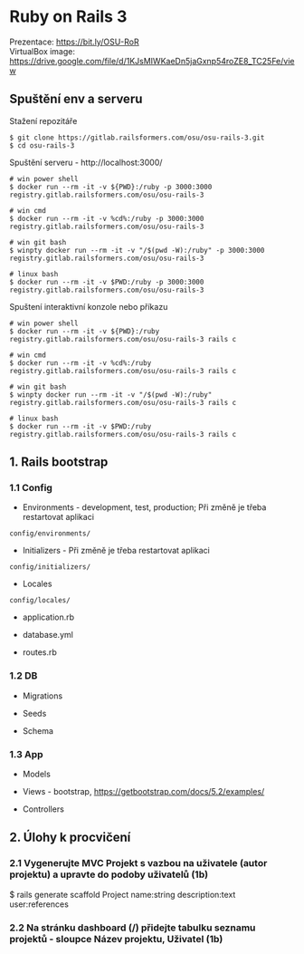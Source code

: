# Ruby on Rails 3

Prezentace: https://bit.ly/OSU-RoR \
VirtualBox image: https://drive.google.com/file/d/1KJsMIWKaeDn5jaGxnp54roZE8_TC25Fe/view

## Spuštění env a serveru

Stažení repozitáře

```
$ git clone https://gitlab.railsformers.com/osu/osu-rails-3.git
$ cd osu-rails-3
```

Spuštění serveru - http://localhost:3000/

```
# win power shell
$ docker run --rm -it -v ${PWD}:/ruby -p 3000:3000 registry.gitlab.railsformers.com/osu/osu-rails-3

# win cmd
$ docker run --rm -it -v %cd%:/ruby -p 3000:3000 registry.gitlab.railsformers.com/osu/osu-rails-3

# win git bash
$ winpty docker run --rm -it -v "/$(pwd -W):/ruby" -p 3000:3000 registry.gitlab.railsformers.com/osu/osu-rails-3

# linux bash
$ docker run --rm -it -v $PWD:/ruby -p 3000:3000 registry.gitlab.railsformers.com/osu/osu-rails-3
```

Spuštení interaktivní konzole nebo příkazu

```
# win power shell
$ docker run --rm -it -v ${PWD}:/ruby registry.gitlab.railsformers.com/osu/osu-rails-3 rails c

# win cmd
$ docker run --rm -it -v %cd%:/ruby registry.gitlab.railsformers.com/osu/osu-rails-3 rails c

# win git bash
$ winpty docker run --rm -it -v "/$(pwd -W):/ruby" registry.gitlab.railsformers.com/osu/osu-rails-3 rails c

# linux bash
$ docker run --rm -it -v $PWD:/ruby registry.gitlab.railsformers.com/osu/osu-rails-3 rails c
```


## 1. Rails bootstrap

### 1.1 Config

* Environments -
development, test, production;
Při změně je třeba restartovat aplikaci
```
config/environments/
```

* Initializers - 
Při změně je třeba restartovat aplikaci
```
config/initializers/
```

* Locales
```
config/locales/
```

* application.rb

* database.yml

* routes.rb

### 1.2 DB

* Migrations

* Seeds

* Schema

### 1.3 App

* Models

* Views - bootstrap, https://getbootstrap.com/docs/5.2/examples/

* Controllers

## 2. Úlohy k procvičení

### 2.1 Vygenerujte MVC Projekt s vazbou na uživatele (autor projektu) a upravte do podoby uživatelů (1b)

$ rails generate scaffold Project name:string description:text user:references

### 2.2 Na stránku dashboard (/) přidejte tabulku seznamu projektů - sloupce Název projektu, Uživatel (1b)